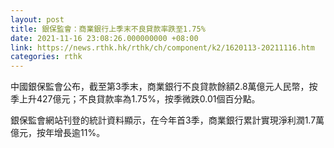 ```yaml
---
layout: post
title: 銀保監會：商業銀行上季末不良貸款率跌至1.75%
date: 2021-11-16 23:08:26.000000000 +08:00
link: https://news.rthk.hk/rthk/ch/component/k2/1620113-20211116.htm
categories: rthk
---
```


中國銀保監會公布，截至第3季末，商業銀行不良貸款餘額2.8萬億元人民幣，按季上升427億元；不良貸款率為1.75%，按季微跌0.01個百分點。

銀保監會網站刊登的統計資料顯示，在今年首3季，商業銀行累計實現淨利潤1.7萬億元，按年增長逾11%。
